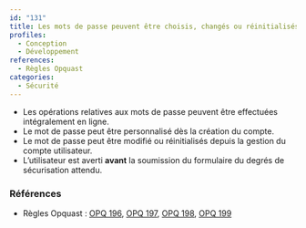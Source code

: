 ```yaml
---
id: "131"
title: Les mots de passe peuvent être choisis, changés ou réinitialisés par l’utilisateur intégralement en ligne
profiles:
  - Conception
  - Développement
references:
  - Règles Opquast
categories:
  - Sécurité
---
```


* Les opérations relatives aux mots de passe peuvent être effectuées intégralement en ligne.
* Le mot de passe peut être personnalisé dès la création du compte.
* Le mot de passe peut être modifié ou réinitialisés depuis la gestion du compte utilisateur.
* L’utilisateur est averti **avant** la soumission du formulaire du degrés de sécurisation attendu.



### Références

*   Règles Opquast : [OPQ 196](https://checklists.opquast.com/fr/assurance-qualite-web/les-operations-relatives-aux-mots-de-passe-peuvent-etre-effectuees-integralement-en-ligne), [OPQ 197](https://checklists.opquast.com/fr/assurance-qualite-web/les-mots-de-passe-peuvent-etre-choisis-ou-changes-par-lutilisateur), [OPQ 198](https://checklists.opquast.com/fr/assurance-qualite-web/un-dispositif-sensibilise-lutilisateur-sur-le-degre-de-securisation-du-mot-de-passe-quil-choisit), [OPQ 199](https://checklists.opquast.com/fr/assurance-qualite-web/le-site-propose-une-procedure-de-reinitialisation-du-mot-de-passe)
